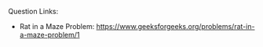 
Question Links: 
- Rat in a Maze Problem: https://www.geeksforgeeks.org/problems/rat-in-a-maze-problem/1